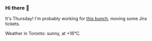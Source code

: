 ### Hi there :wave:

It's Thursday! I'm probably working for [this bunch](https://github.com/kohofinancial), moving some Jira tickets.

Weather in Toronto: sunny, at +16°C.
